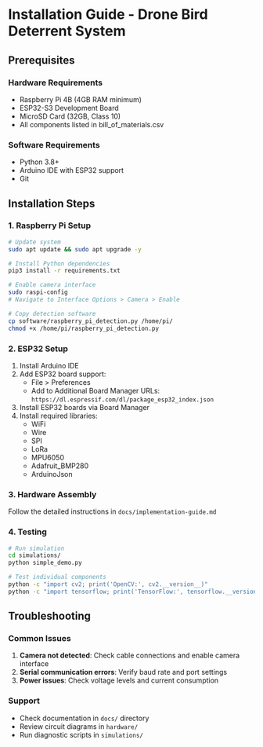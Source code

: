# Installation Guide - Drone Bird Deterrent System

## Prerequisites

### Hardware Requirements
- Raspberry Pi 4B (4GB RAM minimum)
- ESP32-S3 Development Board
- MicroSD Card (32GB, Class 10)
- All components listed in bill_of_materials.csv

### Software Requirements
- Python 3.8+
- Arduino IDE with ESP32 support
- Git

## Installation Steps

### 1. Raspberry Pi Setup
```bash
# Update system
sudo apt update && sudo apt upgrade -y

# Install Python dependencies
pip3 install -r requirements.txt

# Enable camera interface
sudo raspi-config
# Navigate to Interface Options > Camera > Enable

# Copy detection software
cp software/raspberry_pi_detection.py /home/pi/
chmod +x /home/pi/raspberry_pi_detection.py
```

### 2. ESP32 Setup
1. Install Arduino IDE
2. Add ESP32 board support:
   - File > Preferences
   - Add to Additional Board Manager URLs:
     `https://dl.espressif.com/dl/package_esp32_index.json`
3. Install ESP32 boards via Board Manager
4. Install required libraries:
   - WiFi
   - Wire
   - SPI
   - LoRa
   - MPU6050
   - Adafruit_BMP280
   - ArduinoJson

### 3. Hardware Assembly
Follow the detailed instructions in `docs/implementation-guide.md`

### 4. Testing
```bash
# Run simulation
cd simulations/
python simple_demo.py

# Test individual components
python -c "import cv2; print('OpenCV:', cv2.__version__)"
python -c "import tensorflow; print('TensorFlow:', tensorflow.__version__)"
```

## Troubleshooting

### Common Issues
1. **Camera not detected**: Check cable connections and enable camera interface
2. **Serial communication errors**: Verify baud rate and port settings
3. **Power issues**: Check voltage levels and current consumption

### Support
- Check documentation in `docs/` directory
- Review circuit diagrams in `hardware/`
- Run diagnostic scripts in `simulations/`

